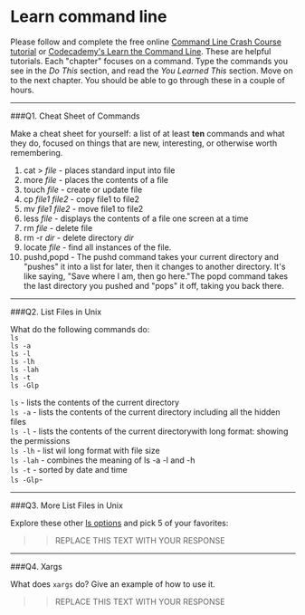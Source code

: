# Learn command line

Please follow and complete the free online [Command Line Crash Course
tutorial](https://web.archive.org/web/20160708171659/http://cli.learncodethehardway.org/book/) or [Codecademy's Learn the Command Line](https://www.codecademy.com/learn/learn-the-command-line). These are helpful tutorials. Each "chapter" focuses on a command. Type the commands you see in the _Do This_ section, and read the _You Learned This_ section. Move on to the next chapter. You should be able to go through these in a couple of hours.

---

###Q1.  Cheat Sheet of Commands  

Make a cheat sheet for yourself: a list of at least **ten** commands and what they do, focused on things that are new, interesting, or otherwise worth remembering.

> > 
1) cat > *file* - places standard input into file  
2) more *file* - places the contents of a file  
3) touch *file* - create or update file  
4) cp *file1* *file2* - copy file1 to file2  
5) mv *file1* *file2* - move file1 to file2  
6) less *file* - displays the contents of a file one screen at a time  
7) rm *file* - delete file  
8) rm -r *dir* - delete directory *dir*  
9) locate *file* - find all instances of the file.    
10) pushd,popd - The pushd command takes your current directory and "pushes" it into a list for later, then it changes to another directory. It's like saying, "Save where I am, then go here."The popd command takes the last directory you pushed and "pops" it off, taking you back there.  

---

###Q2.  List Files in Unix   

What do the following commands do:  
`ls`  
`ls -a`  
`ls -l`  
`ls -lh`  
`ls -lah`  
`ls -t`  
`ls -Glp`  

> > 
`ls` - lists the contents of the current directory  
`ls -a`  - lists the contents of the current directory including all the hidden files  
`ls -l`  - lists the contents of the current directorywith long format: showing the permissions  
`ls -lh` - list wil long format with file size  
`ls -lah` - combines the meaning of ls -a -l and -h  
`ls -t`  - sorted by date and time  
`ls -Glp`-   

---

###Q3.  More List Files in Unix  

Explore these other [ls options](http://www.techonthenet.com/unix/basic/ls.php) and pick 5 of your favorites:

> > REPLACE THIS TEXT WITH YOUR RESPONSE

---

###Q4.  Xargs   

What does `xargs` do? Give an example of how to use it.

> > REPLACE THIS TEXT WITH YOUR RESPONSE

 

